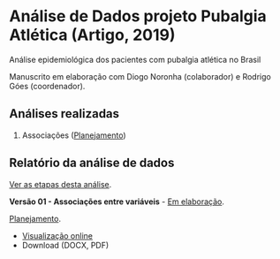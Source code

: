 # Análise de Dados projeto Pubalgia Atlética (Artigo, 2019)

Análise epidemiológica dos pacientes com pubalgia atlética no Brasil

Manuscrito em elaboração com Diogo Noronha (colaborador) e Rodrigo Góes (coordenador).

## Análises realizadas

1. Associações ([Planejamento][proj-xxx])
<!-- 2. yyy ([Planejamento][proj-yyy]) -->
<!-- 3. zzz ([Planejamento][proj-zzz]) -->

[proj-xxx]: https://github.com/philsf-biostat/analise_dados_RG_2018/projects/1
[proj-yyy]: https://github.com/philsf-biostat/analise_dados_RG_2018/projects/yyy
[proj-zzz]: https://github.com/philsf-biostat/analise_dados_RG_2018/projects/zzz

## Relatório da análise de dados

[Ver as etapas desta análise][releases].

**Versão 01 - Associações entre variáveis** - [Em elaboração][milestone-prequal].

[Planejamento][v01-project].

- [Visualização online][reportviz-v01]
- Download (DOCX, PDF)
<!-- - [DOCX][docx-v01] -->
<!-- [PDF][pdf-v01] -->

<!-- **Versão 02 - Defesa** - [Em elaboração][milestone-posqual]. -->

<!-- [Planejamento][v02-project]. -->

<!-- - [Visualização online][reportviz-v02] -->
<!-- - Download -->

[releases]: https://github.com/philsf-biostat/analise_dados_RG_2018/releases/
[milestone-prequal]: https://github.com/philsf-biostat/analise_dados_RG_2018/milestone/2
[reportviz-v01]: report/analise_dados_RG_2018-v01.md
[docx-v01]: report/analise_dados_RG_2018-v01.docx?raw=true
[pdf-v01]: report/analise_dados_RG_2018-v01.pdf?raw=true
[v01-project]: https://github.com/philsf-biostat/analise_dados_RG_2018/projects/3

<!-- [milestone-posqual]: https://github.com/philsf-biostat/analise_dados_RG_2018/milestone/xxx -->
<!-- [reportviz-v02]: report/analise_dados_RG_2018-v02.md -->
<!-- [docx-v02]: report/analise_dados_RG_2018-v02.docx?raw=true -->
<!-- [pdf-v02]: report/analise_dados_RG_2018-v02.pdf?raw=true -->
<!-- [v02-project]: https://github.com/philsf-biostat/analise_dados_RG_2018/projects/xxx -->
